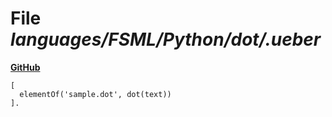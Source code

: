 # File _languages/FSML/Python/dot/.ueber_
**[GitHub](https://github.com/softlang/yas/blob/master/languages/FSML/Python/dot/.ueber)**
```
[
  elementOf('sample.dot', dot(text))
].

```
